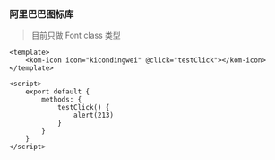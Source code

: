 ### 阿里巴巴图标库

> 目前只做 Font class 类型

```
<template>
    <kom-icon icon="kicondingwei" @click="testClick"></kom-icon>
</template>

<script>
    export default {
        methods: {
            testClick() {
                alert(213)
            }
        }
    }
</script>
```
